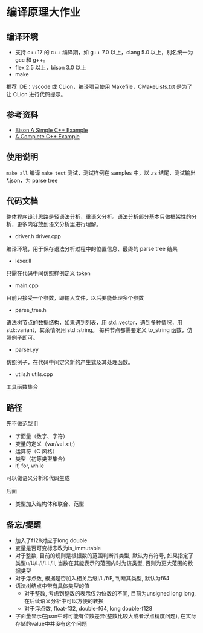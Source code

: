 # 编译原理大作业

## 编译环境

- 支持 c++17 的 c++ 编译期，如 g++ 7.0 以上，clang 5.0 以上，别名统一为 gcc 和 g++。
- flex 2.5 以上，bison 3.0 以上
- make

推荐 IDE：vscode 或 CLion，编译项目使用 Makefile，CMakeLists.txt 是为了让 CLion 进行代码提示。

## 参考资料

- [Bison A Simple C++ Example](https://www.gnu.org/software/bison/manual/html_node/A-Simple-C_002b_002b-Example.html)
- [A Complete C++ Example](https://www.gnu.org/software/bison/manual/html_node/A-Complete-C_002b_002b-Example.html#A-Complete-C_002b_002b-Example)

## 使用说明

`make all` 编译
`make test` 测试，测试样例在 samples 中，以 .rs 结尾，测试输出 *.json，为 parse tree

## 代码文档

整体程序设计思路是轻语法分析，重语义分析。语法分析部分基本只做框架性的分析，更多内容放到语义分析里进行理解。

- driver.h driver.cpp

编译环境，用于保存语法分析过程中的位置信息、最终的 parse tree 结果

- lexer.ll

只需在代码中间仿照样例定义 token

- main.cpp

目前只接受一个参数，即输入文件，以后要能处理多个参数

- parse_tree.h

语法树节点的数据结构，如果遇到列表，用 std::vector，遇到多种情况，用 std::variant，其余情况用 std::string。
每种节点都需要定义 to_string 函数，仿照例子即可。

- parser.yy

仿照例子，在代码中间定义新的产生式及其处理函数。

- utils.h utils.cpp

工具函数集合

## 路径

先不做范型 []
- 字面量（数字、字符）
- 变量的定义（var/val x:t;)
- 运算符（C 风格）
- 类型（初等类型集合）
- if, for, while

可以做语义分析和代码生成

后面
- 类型加入结构体和联合、范型

## 备忘/提醒
- 加入了f128对应于long double
- 变量是否可变标志改为is_immutable
- 对于整数, 目前的规则是根据数的范围判断其类型, 默认为有符号, 如果指定了类型u/U/L/l/LL/ll, 当数在其能表示的范围内时为该类型, 否则为更大范围的数据类型
- 对于浮点数, 根据是否加入相关后缀l/L/f/F, 判断其类型, 默认为f64
- 语法树结点中带有具体类型的值
    - 对于整数, 考虑到整数的表示仅为位数的不同, 目前为unsigned long long, 在后续语义分析中可以方便的转换
    - 对于浮点数, float-f32, double-f64, long double-f128
- 字面量显示在json中时可能有位数差异(整数比较大或者浮点精度问题), 在实际存储的value中并没有这个问题